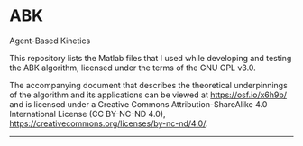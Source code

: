 # ABK
Agent-Based Kinetics

This repository lists the Matlab files that I used while developing and testing the ABK algorithm, licensed under the terms of the GNU GPL v3.0.

The accompanying document that describes the theoretical underpinnings of the algorithm and its applications can be viewed at https://osf.io/x6h9b/ and is licensed under a Creative Commons Attribution-ShareAlike 4.0 International License (CC BY-NC-ND 4.0), https://creativecommons.org/licenses/by-nc-nd/4.0/.

-----------------------------------------------------------------

